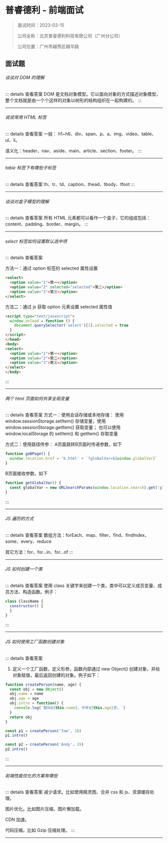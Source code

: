 # 普睿德利 - 前端面试

> 面试时间：2023-03-15
>
> 公司全称：北京普睿德利科技有限公司（广州分公司）
>
> 公司位置：广州市越秀区越华路

## 面试题

###### 谈谈对 DOM 的理解

::: details 查看答案
DOM 是文档对象模型。它以面向对象的方式描述对象模型，整个文档就是由一个个这样的对象以树形的结构组织在一起构建的。
:::

---

###### 说说常用 HTML 标签

::: details 查看答案
一般： h1~h6、div、span、p、a、img、video、table、ul、li。

语义化：header、nav、aside、main、article、section、footer。
:::

---

###### table 标签下有哪些子标签

::: details 查看答案
th、tr、td、caption、thead、tbody、tfoot
:::

---

###### 谈谈对盒子模型的理解

::: details 查看答案
所有 HTML 元素都可以看作一个盒子，它的组成包括：content、padding、border、margin。
:::

---

###### select 标签如何设置默认选中项

::: details 查看答案

方法一：通过 option 标签的 selected 属性设置

```html
<select>
  <option value="1">第一</option>
  <option value="2" selected="selected">第二</option>
  <option value="3">第三</option>
</select>
```

方法二：通过 js 获取 option 元素设置 selected 属性值

```html
<script type="text/javascript">
  window.onload = function () {
    document.querySelector('select')[1].selected = true
  }
</script>
</head>
<body>
<select>
  <option value="1">第一</option>
  <option value="2">第二</option>
  <option value="3">第三</option>
</select>
</body>
```

:::

---

###### 两个 html 页面如何共享全局变量

::: details 查看答案
方式一：使用会话存储或本地存储：
使用 window.sessionStorage.setItem() 存储变量，使用 window.sessionStorage.getItem() 获取变量；
也可以使用 window.localStorage 的 setItem() 和 getItem() 存取变量

方式二：使用路径传参：
A页面跳转B页面时传递参数，如下

```js
function goBPage() {
  window.location.href = 'b.html' + `?globalVar=${window.globalVar}`
}
```

B页面接收参数，如下

```js
function getGlobalVar() {
  const globalVar = new URLSearchParams(window.location.search).get('globalVar')
}
```

:::

---

###### JS 遍历的方式

::: details 查看答案
数组方法：forEach、map、filter、find、findIndex、some、every、reduce

其它方法：for、for...in、for...of
:::

---

###### JS 如何创建一个类

::: details 查看答案
使用 class 关键字来创建一个类，类中可以定义成员变量、成员方法、构造函数。例子：

```js
class ClassName {
  constructor() {
  }
}
```

:::

---

###### JS 如何使用工厂函数创建对象

::: details 查看答案

1. 定义一个工厂函数，定义形参，函数内部通过 new Object() 创建对象，并给对象赋值，最后返回创建的对象。例子如下：

```js
function createPerson(name, age) {
  const obj = new Object()
  obj.name = name
  obj.age = age
  obj.intro = function() {
    console.log(`我叫${this.name}，今年${this.age}岁。`)
  }
  return obj
}

const p1 = createPerson('Tom', 18)
p1.intro()

const p2 = createPerson('Andy', 19)
p2.intro()
```

:::

---

###### 前端性能优化的方案有哪些

::: details 查看答案
减少请求。比如使用精灵图、合并 css 和 js、资源缓存处理。

图片优化。比如图片压缩、图片懒加载。

CDN 加速。

代码压缩。比如 Gzip 压缩处理。
:::

---
